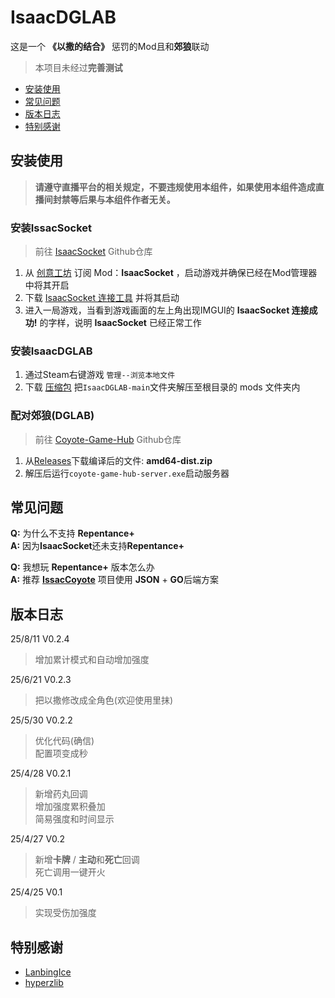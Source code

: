 # IsaacDGLAB

这是一个 **《以撒的结合》** 惩罚的Mod且和**郊狼**联动 <br>
> 本项目未经过**完善测试**

  - [安装使用](#安装使用)
  - [常见问题](#常见问题)
  - [版本日志](#版本日志)
  - [特别感谢](#特别感谢)

## 安装使用

> **请遵守直播平台的相关规定，不要违规使用本组件，如果使用本组件造成直播间封禁等后果与本组件作者无关。**

  ### 安装IssacSocket

  > 前往 [IsaacSocket](https://github.com/LanbingIce/IsaacSocket-Mod) Github仓库 <br>

  
  1. 从 [创意工坊](https://steamcommunity.com/sharedfiles/filedetails/?id=3033763718) 订阅 Mod：**IsaacSocket**  ，启动游戏并确保已经在Mod管理器中将其开启
  2. 下载 [IsaacSocket 连接工具](https://github.com/LanbingIce/IsaacSocket-Utility/releases/latest) 并将其启动 
  3. 进入一局游戏，当看到游戏画面的左上角出现IMGUI的 **IsaacSocket 连接成功!** 的字样，说明 **IsaacSocket** 已经正常工作

### 安装IsaacDGLAB 

  1. 通过Steam右键游戏 ```管理--浏览本地文件```
  2. 下载 [压缩包](https://github.com/xyBakaQAQ/IsaacDGLAB/archive/refs/heads/main.zip) 把```IsaacDGLAB-main```文件夹解压至根目录的 mods 文件夹内

### 配对郊狼(DGLAB)

> 前往 [Coyote-Game-Hub](https://github.com/hyperzlib/DG-Lab-Coyote-Game-Hub) Github仓库 <br>


1. 从[Releases](https://github.com/hyperzlib/DG-Lab-Coyote-Game-Hub/releases/latest)下载编译后的文件: **amd64-dist.zip**
2. 解压后运行```coyote-game-hub-server.exe```启动服务器

## 常见问题

 **Q:** 为什么不支持 **Repentance+** <br>
 **A:** 因为**IsaacSocket**还未支持**Repentance+**

 **Q:** 我想玩 **Repentance+** 版本怎么办<br>
 **A:** 推荐 [**IssacCoyote**](https://github.com/QDis233/IsaacCoyote) 项目使用 **JSON** + **GO**后端方案

## 版本日志
25/8/11 V0.2.4
> 增加累计模式和自动增加强度

25/6/21 V0.2.3
> 把以撒修改成全角色(欢迎使用里抹) <br>

25/5/30 V0.2.2

> 优化代码(确信) <br>
> 配置项变成秒

25/4/28 V0.2.1

> 新增药丸回调 <br>
> 增加强度累积叠加 <br>
> 简易强度和时间显示

25/4/27 V0.2

> 新增**卡牌** / **主动**和**死亡**回调 <br>
> 死亡调用一键开火

 25/4/25 V0.1
>实现受伤加强度

## 特别感谢
- [LanbingIce](https://github.com/LanbingIce)
- [hyperzlib](https://github.com/hyperzlib)